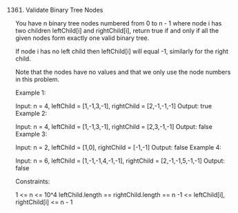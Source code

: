 1361. Validate Binary Tree Nodes

You have n binary tree nodes numbered from 0 to n - 1 where node i has two children leftChild[i] and rightChild[i], return true if and only if all the given nodes form exactly one valid binary tree.

If node i has no left child then leftChild[i] will equal -1, similarly for the right child.

Note that the nodes have no values and that we only use the node numbers in this problem.

 

Example 1:



Input: n = 4, leftChild = [1,-1,3,-1], rightChild = [2,-1,-1,-1]
Output: true
Example 2:



Input: n = 4, leftChild = [1,-1,3,-1], rightChild = [2,3,-1,-1]
Output: false
Example 3:



Input: n = 2, leftChild = [1,0], rightChild = [-1,-1]
Output: false
Example 4:



Input: n = 6, leftChild = [1,-1,-1,4,-1,-1], rightChild = [2,-1,-1,5,-1,-1]
Output: false
 

Constraints:

1 <= n <= 10^4
leftChild.length == rightChild.length == n
-1 <= leftChild[i], rightChild[i] <= n - 1
